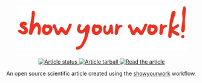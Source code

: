 <p align="center">
<a href="https://github.com/showyourwork/showyourwork">
<img width = "450" src="https://raw.githubusercontent.com/showyourwork/.github/main/images/showyourwork.png" alt="showyourwork"/>
</a>
<br>
<br>
<a href="https://github.com/nstarman/Temperature-Diffusion-Spectral-Distortion-Paper/actions/workflows/build.yml">
<img src="https://github.com/nstarman/Temperature-Diffusion-Spectral-Distortion-Paper/actions/workflows/build.yml/badge.svg?branch=main" alt="Article status"/>
</a>
<a href="https://github.com/nstarman/Temperature-Diffusion-Spectral-Distortion-Paper/raw/main-pdf/arxiv.tar.gz">
<img src="https://img.shields.io/badge/article-tarball-blue.svg?style=flat" alt="Article tarball"/>
</a>
<a href="https://github.com/nstarman/Temperature-Diffusion-Spectral-Distortion-Paper/raw/main-pdf/starkman_etal_2023_diffusion_distortion.pdf">
<img src="https://img.shields.io/badge/article-pdf-blue.svg?style=flat" alt="Read the article"/>
</a>
</p>

An open source scientific article created using the
[showyourwork](https://github.com/showyourwork/showyourwork) workflow.
